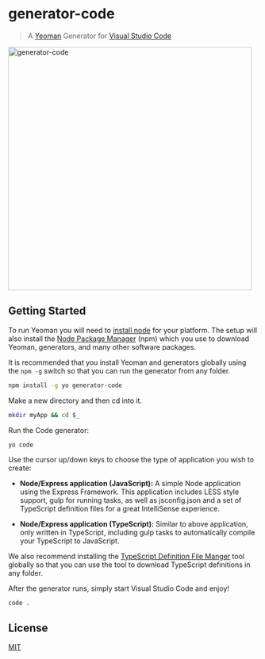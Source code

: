 
# generator-code

> A [Yeoman](http://yeoman.io) Generator for [Visual Studio Code](http://code.visualstudio.com)

<img width="491" alt="generator-code" src="https://cloud.githubusercontent.com/assets/1487073/9534574/33d3a448-4cce-11e5-9dd3-b57481b07756.png">


## Getting Started

To run Yeoman you will need to [install node](https://nodejs.org) for your platform. The setup will also install the [Node Package Manager](https://www.npmjs.com/) (npm) which you use to download Yeoman, generators, and many other software packages.

It is recommended that you install Yeoman and generators globally using  the `npm -g` switch so that you can run the generator from any folder.

```bash
npm install -g yo generator-code
```

Make a new directory and then cd into it.

```bash
mkdir myApp && cd $_
```

Run the Code generator:
```bash
yo code
```

Use the cursor up/down keys to choose the type of application you wish to create:

* **Node/Express application (JavaScript):** A simple Node application using the Express Framework. This application includes LESS style support, gulp for running tasks, as well as jsconfig.json and a set of TypeScript definition files for a great IntelliSense experience. 

* **Node/Express application (TypeScript):** Similar to above application, only written in TypeScript, including gulp tasks to automatically compile your TypeScript to JavaScript.
 
We also recommend installing the [TypeScript Definition File Manger](http://definitelytyped.org/tsd/) tool globally so that you can use the tool to download TypeScript definitions in any folder.

After the generator runs, simply start Visual Studio Code and enjoy!

```bash
code .
```

## License

[MIT](LICENSE)